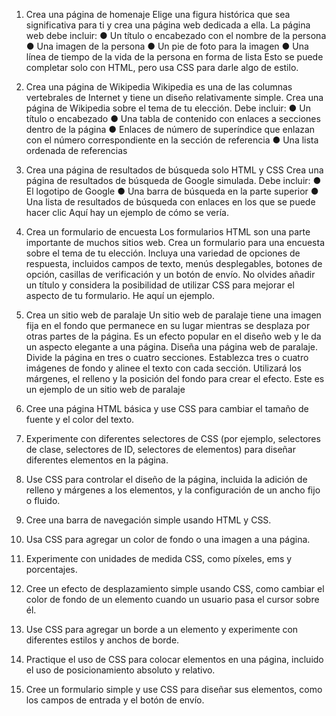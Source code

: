 1. Crea una página de homenaje
Elige una figura histórica que sea significativa para ti y crea una
página web dedicada a ella. La página web debe incluir:
● Un título o encabezado con el nombre de la persona
● Una imagen de la persona
● Un pie de foto para la imagen
● Una línea de tiempo de la vida de la persona en forma de lista
Esto se puede completar solo con HTML, pero usa CSS para darle
algo de estilo.
2. Crea una página de Wikipedia
Wikipedia es una de las columnas vertebrales de Internet y tiene un
diseño relativamente simple. Crea una página de Wikipedia sobre el
tema de tu elección. Debe incluir:
● Un título o encabezado
● Una tabla de contenido con enlaces a secciones dentro de la
página
● Enlaces de número de superíndice que enlazan con el número
correspondiente en la sección de referencia
● Una lista ordenada de referencias
3. Crea una página de resultados de
búsqueda solo HTML y CSS
Crea una página de resultados de búsqueda de Google simulada.
Debe incluir:
● El logotipo de Google
● Una barra de búsqueda en la parte superior
● Una lista de resultados de búsqueda con enlaces en los que
se puede hacer clic
Aquí hay un ejemplo de cómo se vería.
4. Crea un formulario de encuesta
Los formularios HTML son una parte importante de muchos sitios
web. Crea un formulario para una encuesta sobre el tema de tu
elección.
Incluya una variedad de opciones de respuesta, incluidos campos
de texto, menús desplegables, botones de opción, casillas de
verificación y un botón de envío. No olvides añadir un título y
considera la posibilidad de utilizar CSS para mejorar el aspecto de
tu formulario. He aquí un ejemplo.
5. Crea un sitio web de paralaje
Un sitio web de paralaje tiene una imagen fija en el fondo que
permanece en su lugar mientras se desplaza por otras partes de la
página. Es un efecto popular en el diseño web y le da un aspecto
elegante a una página.
Diseña una página web de paralaje. Divide la página en tres o
cuatro secciones. Establezca tres o cuatro imágenes de fondo y
alinee el texto con cada sección. Utilizará los márgenes, el relleno y
la posición del fondo para crear el efecto. Este es un ejemplo de un
sitio web de paralaje


11. Cree una página HTML básica y use CSS para cambiar el tamaño de fuente y el color
del texto.
12. Experimente con diferentes selectores de CSS (por ejemplo, selectores de clase,
selectores de ID, selectores de elementos) para diseñar diferentes elementos en la
página.
13. Use CSS para controlar el diseño de la página, incluida la adición de relleno y márgenes
a los elementos, y la configuración de un ancho fijo o fluido.
14. Cree una barra de navegación simple usando HTML y CSS.
15. Usa CSS para agregar un color de fondo o una imagen a una página.
16. Experimente con unidades de medida CSS, como píxeles, ems y porcentajes.
17. Cree un efecto de desplazamiento simple usando CSS, como cambiar el color de fondo
de un elemento cuando un usuario pasa el cursor sobre él.
18. Use CSS para agregar un borde a un elemento y experimente con diferentes estilos y
anchos de borde.
19. Practique el uso de CSS para colocar elementos en una página, incluido el uso de
posicionamiento absoluto y relativo.
20. Cree un formulario simple y use CSS para diseñar sus elementos, como los campos de
entrada y el botón de envío.